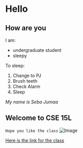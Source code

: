 # Hello
## How are you

I am:
* undergraduate student
* sleepy

To sleep:
1. Change to PJ
2. Brush teeth
3. Check Alarm
4. Sleep


*My name is Seba Jumaa*

Welcome to CSE 15L
---

`Hope you like the class` 
![Image](https://encrypted-tbn0.gstatic.com/images?q=tbn:ANd9GcR_SVdPGeAACM9g7R57o9XeUVfd2qILhC-D4A&usqp=CAU)

[Here is the link for the class](https://sites.google.com/eng.ucsd.edu/cse-15l-spring-2022/home)

